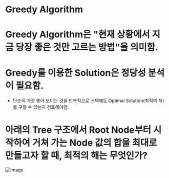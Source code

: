 Greedy Algorithm
=============

# Greedy Algorithm은 "현재 상황에서 지금 당장 좋은 것만 고르는 방법"을 의미함.
# Greedy를 이용한 Solution은 정당성 분석이 필요함.
  - 단순히 가장 좋아 보이는 것을 반복적으로 선택해도 Optimal Solution(최적의 해)를 구할 수 있는지 검토해야함.

# 아래의 Tree 구조에서 Root Node부터 시작하여 거쳐 가는 Node 값의 합을 최대로 만들고자 할 때, 최적의 해는 무엇인가?
![image](https://github.com/yhyim0627/practice/assets/115547566/1cdaa682-a5be-4609-97dd-2423f81fdb44)

